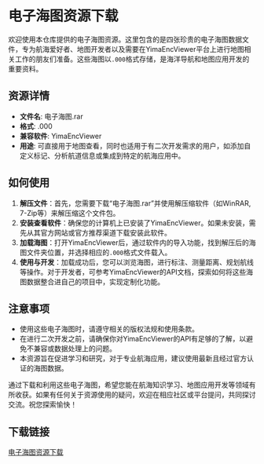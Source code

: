 # 电子海图资源下载

欢迎使用本仓库提供的电子海图资源。这里包含的是四张珍贵的电子海图数据文件，专为航海爱好者、地图开发者以及需要在YimaEncViewer平台上进行地图相关工作的朋友们准备。这些海图以`.000`格式存储，是海洋导航和地图应用开发的重要资料。

## 资源详情

- **文件名**: 电子海图.rar
- **格式**: .000
- **兼容软件**: YimaEncViewer
- **用途**: 可直接用于地图查看，同时也适用于有二次开发需求的用户，如添加自定义标记、分析航道信息或集成到特定的航海应用中。

## 如何使用

1. **解压文件**：首先，您需要下载“电子海图.rar”并使用解压缩软件（如WinRAR, 7-Zip等）来解压缩这个文件包。
2. **安装查看软件**：确保您的计算机上已安装了YimaEncViewer。如果未安装，需先从其官方网站或官方推荐渠道下载安装此软件。
3. **加载海图**：打开YimaEncViewer后，通过软件内的导入功能，找到解压后的海图文件夹位置，并选择相应的`.000`格式文件载入。
4. **使用与开发**：加载成功后，您可以浏览海图，进行标注、测量距离、规划航线等操作。对于开发者，可参考YimaEncViewer的API文档，探索如何将这些海图数据整合进自己的项目中，实现定制化功能。

## 注意事项

- 使用这些电子海图时，请遵守相关的版权法规和使用条款。
- 在进行二次开发之前，请确保你对YimaEncViewer的API有足够的了解，以避免不兼容或数据处理上的问题。
- 本资源旨在促进学习和研究，对于专业航海应用，建议使用最新且经过官方认证的海图数据。

通过下载和利用这些电子海图，希望您能在航海知识学习、地图应用开发等领域有所收获。如果有任何关于资源使用的疑问，欢迎在相应社区或平台提问，共同探讨交流。祝您探索愉快！

## 下载链接

[电子海图资源下载](https://pan.quark.cn/s/d8a2bd20935c)